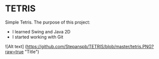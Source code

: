 # TETRIS
Simple Tetris. 
The purpose of this project:
- I learned Swing and Java 2D 
- I started working with Git 

![Alt text] (https://github.com/Stepanspb/TETRIS/blob/master/tetris.PNG?raw=true "Title")
